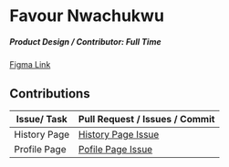 # Favour Nwachukwu

##### Product Design / Contributor: Full Time

[Figma Link](https://www.figma.com/file/2JmfyXDioi6yalyEUThkb4/Team120_col-films-(Copy)?node-id=1135%3A24763)

## Contributions

| Issue/ Task  | Pull Request / Issues / Commit                                                      |
| ------------ | ----------------------------------------------------------------------------------- |
| History Page | [History Page Issue](https://github.com/zuri-training/Col-films-Team-120/issues/10) |
| Profile Page  | [Pofile Page Issue](https://github.com/zuri-training/Col-films-Team-120/issues/20)   |
